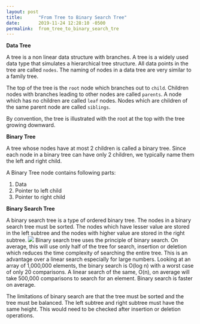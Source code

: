 ```yaml
---
layout: post
title:      "From Tree to Binary Search Tree"
date:       2019-11-24 12:28:10 -0500
permalink:  from_tree_to_binary_search_tre
---
```




**Data Tree**

A tree is a non linear data structure with branches. A tree is a widely used data type that simulates a hierarchical tree structure. All data points in the tree are called `nodes`. The naming of nodes in a data tree are very similar to a family tree.

The top of the tree is the `root` node which branches out to `child`. Children nodes with branches leading to other nodes are called `parents`. A node which has no children are called `leaf` nodes. Nodes which are children of the same parent node are called `siblings`. 

By convention, the tree is illustrated with the root at the top with the tree growing downward.


**Binary Tree** 

A tree whose nodes have at most 2 children is called a binary tree. Since each node in a binary tree can have only 2 children, we typically name them the left and right child. 



A Binary Tree node contains following parts: 
1) Data
2) Pointer to left child
3) Pointer to right child

**Binary Search Tree**

A binary search tree is a type of ordered binary tree. The nodes in a binary search tree must be sorted. The nodes which have lesser value are stored in the left subtree and the nodes with higher value are stored in the right subtree.
![](https://imgur.com/a/z3JMjhO)
Binary search tree uses the principle of binary search. On average, this will use only half of the tree for search, insertion or deletion which reduces the time complexity of searching the entire tree. This is an advantage over a linear search especially for large numbers. Looking at an array of 1,000,000 elements, the binary search is O(log n) with a worst case of only 20 comparisons. A linear search of the same, O(n), on average will take 500,000 comparisons to search for an element. Binary search is faster on average. 

The limitations of binary search are that the tree must be sorted and the tree must be balanced. The left subtree and right subtree must have the same height. This would need to be checked after insertion or deletion operations.



